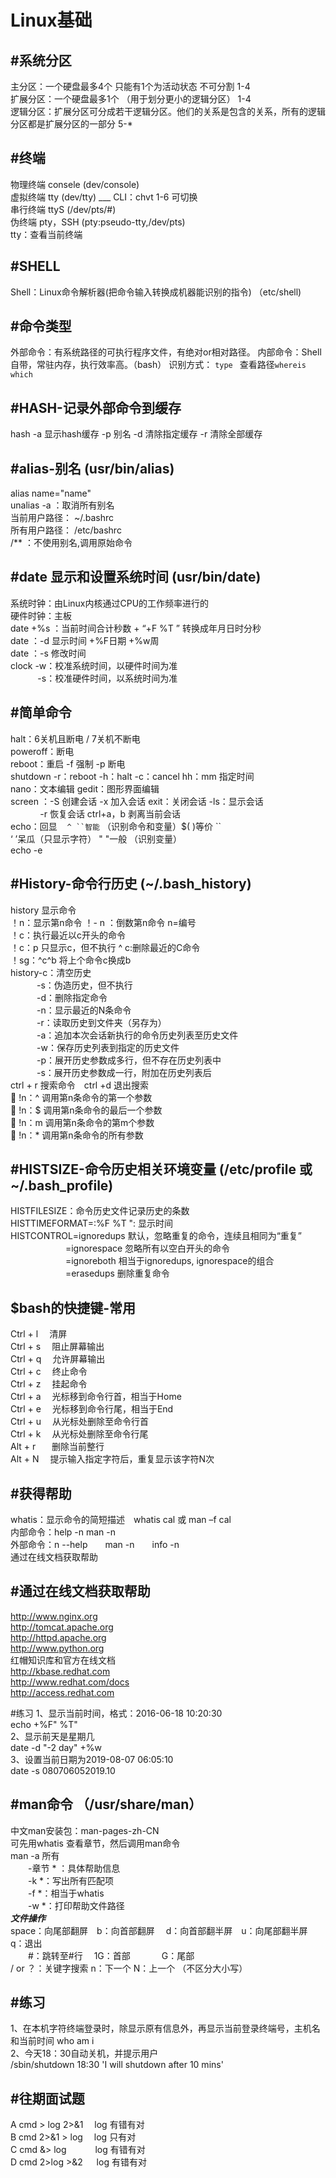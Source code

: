 Linux基础  
== 
#系统分区
--  
主分区：一个硬盘最多4个 只能有1个为活动状态 不可分割   1-4  
扩展分区：一个硬盘最多1个 （用于划分更小的逻辑分区）  1-4  
逻辑分区：扩展分区可分成若干逻辑分区。他们的关系是包含的关系，所有的逻辑分区都是扩展分区的一部分  5-*  

#终端  
--
物理终端 consele   (dev/console)  
虚拟终端 tty       (dev/tty)         ___  CLI：chvt 1-6 可切换   
串行终端 ttyS      (/dev/pts/#)  
  伪终端 pty，SSH  (pty:pseudo-tty,/dev/pts)  
tty：查看当前终端  

#SHELL
--
Shell：Linux命令解析器(把命令输入转换成机器能识别的指令)  （etc/shell)

#命令类型  
--
外部命令：有系统路径的可执行程序文件，有绝对or相对路径。 
内部命令：Shell自带，常驻内存，执行效率高。（bash）
识别方式： `type `  查看路径`whereis` `which`   

#HASH-记录外部命令到缓存  
--
hash -a 显示hash缓存
     -p 别名 
     -d 清除指定缓存
     -r 清除全部缓存  

#alias-别名  (usr/bin/alias)
--
alias name="name"  
unalias -a ：取消所有别名  
当前用户路径： ~/.bashrc  
所有用户路径： /etc/bashrc   
/** ：不使用别名,调用原始命令  

#date 显示和设置系统时间 (usr/bin/date)
--
系统时钟：由Linux内核通过CPU的工作频率进行的  
硬件时钟：主板  
date  +%s ：当前时间合计秒数   + “+F %T ” 转换成年月日时分秒   
date  ：-d  显示时间  +%F日期  +%w周  
date  ：-s  修改时间  
clock -w：校准系统时间，以硬件时间为准  
 &nbsp;&nbsp; &nbsp; &nbsp; &nbsp;&nbsp;&nbsp;&nbsp;-s：校准硬件时间，以系统时间为准  

#简单命令
--
halt：6关机且断电 / 7关机不断电  
poweroff：断电  
reboot：重启  -f 强制  -p 断电  
shutdown -r：reboot -h：halt -c：cancel   hh：mm 指定时间  
nano：文本编辑  gedit：图形界面编辑  
screen ：-S 创建会话 -x 加入会话 exit：关闭会话 -ls：显示会话  
&nbsp; &nbsp; &nbsp; &nbsp; &nbsp; &nbsp;&nbsp;-r 恢复会话 ctrl+a，b 剥离当前会话  
echo：回显 &nbsp;&nbsp;  `^ ``智能` （识别命令和变量）$( )等价 ``  
‘ ’呆瓜（只显示字符） " "一般 （识别变量）   
echo -e

#History-命令行历史 (~/.bash_history)  
--
history 显示命令  
！n：显示第n命令  ！- n ：倒数第n命令   n=编号  
！c：执行最近以c开头的命令  
！c：p 只显示c，但不执行
^ c:删除最近的C命令  
！sg：^c^b  将上个命令c换成b   
history-c：清空历史    
&emsp;&emsp;&emsp;-s：伪造历史，但不执行  
&emsp;&emsp;&emsp;-d：删除指定命令  
&emsp;&emsp;&emsp;-n：显示最近的N条命令  
&emsp;&emsp;&emsp;-r：读取历史到文件夹（另存为）  
&emsp;&emsp;&emsp;-a：追加本次会话新执行的命令历史列表至历史文件  
&emsp;&emsp;&emsp;-w：保存历史列表到指定的历史文件  
&emsp;&emsp;&emsp;-p：展开历史参数成多行，但不存在历史列表中  
&emsp;&emsp;&emsp;-s：展开历史参数成一行，附加在历史列表后  
ctrl + r 搜索命令&emsp;ctrl +d 退出搜索   
 !n：^ 调用第n条命令的第一个参数  
 !n：$ 调用第n条命令的最后一个参数  
 !n：m 调用第n条命令的第m个参数  
 !n：* 调用第n条命令的所有参数  

#HISTSIZE-命令历史相关环境变量  (/etc/profile 或 ~/.bash_profile)
--
HISTFILESIZE：命令历史文件记录历史的条数  
HISTTIMEFORMAT=:%F %T ": 显示时间  
HISTCONTROL=ignoredups 默认，忽略重复的命令，连续且相同为“重复”  
&emsp;&emsp;&emsp;&emsp;&emsp;&emsp; =ignorespace 忽略所有以空白开头的命令  
&emsp;&emsp;&emsp;&emsp;&emsp;&emsp; =ignoreboth 相当于ignoredups, ignorespace的组合  
&emsp;&emsp;&emsp;&emsp;&emsp;&emsp; =erasedups 删除重复命令  

$bash的快捷键-常用
--
Ctrl + l &emsp;清屏    
Ctrl + s &emsp;阻止屏幕输出  
Ctrl + q &emsp;允许屏幕输出  
Ctrl + c &emsp;终止命令  
Ctrl + z &emsp;挂起命令  
Ctrl + a &emsp;光标移到命令行首，相当于Home  
Ctrl + e &emsp;光标移到命令行尾，相当于End  
Ctrl + u &emsp;从光标处删除至命令行首  
Ctrl + k &emsp;从光标处删除至命令行尾  
Alt  + r &nbsp;&emsp; 删除当前整行  
Alt + N  &emsp;提示输入指定字符后，重复显示该字符N次  

#获得帮助
--  
whatis：显示命令的简短描述&emsp;whatis cal 或 man –f cal  
内部命令：help -n  man -n  
外部命令：n --help&emsp;&emsp;man -n&emsp;&emsp;info -n  
通过在线文档获取帮助  

#通过在线文档获取帮助  
--
http://www.nginx.org  
http://tomcat.apache.org  
http://httpd.apache.org  
http://www.python.org  
红帽知识库和官方在线文档  
http://kbase.redhat.com  
http://www.redhat.com/docs  
http://access.redhat.com  


#练习
1、显示当前时间，格式：2016-06-18 10:20:30  
echo +%F" %T"   
2、显示前天是星期几  
date -d "-2 day" +%w  
3、设置当前日期为2019-08-07 06:05:10  
date -s 080706052019.10

#man命令 （/usr/share/man）
--
中文man安装包：man-pages-zh-CN  
可先用whatis 查看章节，然后调用man命令   
man -a 所有  
&emsp;&emsp;-章节 * ：具体帮助信息  
&emsp;&emsp;-k *：写出所有匹配项  
&emsp;&emsp;-f *：相当于whatis  
&emsp;&emsp;-w *：打印帮助文件路径  
***文件操作***  
space：向尾部翻屏&emsp;b：向首部翻屏
&emsp;d：向首部翻半屏&emsp;u：向尾部翻半屏&emsp;q：退出  
&emsp;&emsp;#：跳转至#行
&emsp;1G：首部 &emsp;&emsp;&emsp; G：尾部  
/ or ？：关键字搜索  n：下一个 N：上一个 （不区分大小写）  

#练习  
--
1、在本机字符终端登录时，除显示原有信息外，再显示当前登录终端号，主机名和当前时间
who am i   
2、今天18：30自动关机，并提示用户  
/sbin/shutdown 18:30   'I will shutdown after 10 mins'  

#往期面试题  
--
A cmd > log 2>&1&emsp; log 有错有对  
B cmd 2>&1 > log&emsp; log 只有对  
C cmd &> log&emsp;&emsp;&emsp; log 有错有对  
D cmd 2>log >&2 &emsp; log 有错有对  












     













